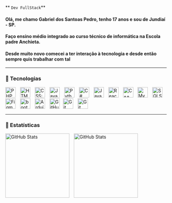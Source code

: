 ** `Dev FullStack`**

#### Olá, me chamo Gabriel dos Santoas Pedro, tenho 17 anos e sou de Jundiaí - SP.
#### Faço ensino médio integrado ao curso técnico de informática na Escola padre Anchieta.
#### Desde muito novo comecei a ter interação à tecnologia e desde então sempre quis trabalhar com tal 

---

### 🤖 Tecnologias

<img
    aling="left"
    alt="PHP"
    width="32px"
    style="padding-right: 10px;"
    src="https://cdn.jsdelivr.net/gh/devicons/devicon@latest/icons/php/php-original.svg"
/>
<img
    aling="left"
    alt="HTML:5"
    width="32px"
    style="padding-right: 10px;"
    src="https://cdn.jsdelivr.net/gh/devicons/devicon@latest/icons/html5/html5-original.svg"
/>
<img
    aling="left"
    alt="CSS:3"
    width="32px"
    style="padding-right: 10px;"
    src="https://cdn.jsdelivr.net/gh/devicons/devicon@latest/icons/css3/css3-original.svg"
/>
<img
    aling="left"
    alt="JavaScript"
    width="32px"
    style="padding-right: 10px;"
    src="https://cdn.jsdelivr.net/gh/devicons/devicon@latest/icons/javascript/javascript-original.svg"
/>
<img
    aling="left"
    alt="Python"
    width="32px"
    style="padding-right: 10px;"
    src="https://cdn.jsdelivr.net/gh/devicons/devicon@latest/icons/python/python-original.svg"
/>
<img
    aling="left"
    alt="C#"
    width="32px"
    style="padding-right: 10px;"
    src="https://cdn.jsdelivr.net/gh/devicons/devicon@latest/icons/csharp/csharp-original.svg"
/>
<img
    aling="left"
    alt="Java"
    width="32px"
    style="padding-right: 10px;"
    src="https://cdn.jsdelivr.net/gh/devicons/devicon@latest/icons/java/java-original.svg"
/>
<img
    aling="left"
    alt="React-Native"
    width="32px"
    style="padding-right: 10px;"
    src="https://cdn.jsdelivr.net/gh/devicons/devicon@latest/icons/react/react-original.svg"
/>
<img
    aling="left"
    alt="C++"
    width="32px"
    style="padding-right: 10px;"
    src="https://cdn.jsdelivr.net/gh/devicons/devicon@latest/icons/cplusplus/cplusplus-original.svg"
/>
<img
    aling="left"
    alt="MySQL"
    width="32px"
    style="padding-right: 10px;"
    src="https://cdn.jsdelivr.net/gh/devicons/devicon@latest/icons/mysql/mysql-original.svg"
/>
<img
    aling="left"
    alt="SQLServer"
    width="32px"
    style="padding-right: 10px;"
    src="https://cdn.jsdelivr.net/gh/devicons/devicon@latest/icons/microsoftsqlserver/microsoftsqlserver-original.svg"
/>
<img
    aling="left"
    alt="Figma"
    width="32px"
    style="padding-right: 10px;"
    src="https://cdn.jsdelivr.net/gh/devicons/devicon@latest/icons/figma/figma-original.svg"
/>
<img
    aling="left"
    alt="bootstrap"
    width="32px"
    style="padding-right: 10px;"
    src="https://cdn.jsdelivr.net/gh/devicons/devicon@latest/icons/bootstrap/bootstrap-original.svg"
/>
<img
    aling="left"
    alt="Arduíno"
    width="32px"
    style="padding-right: 10px;"
    src="https://cdn.jsdelivr.net/gh/devicons/devicon@latest/icons/arduino/arduino-original.svg"
/>
<img
    aling="left"
    alt="GitHub"
    width="32px"
    style="padding-right: 10px;"
    src="https://cdn.jsdelivr.net/gh/devicons/devicon@latest/icons/github/github-original.svg"
/><img
    aling="left"
    alt="Git"
    width="32px"
    style="padding-right: 10px;"
    src="https://cdn.jsdelivr.net/gh/devicons/devicon@latest/icons/git/git-original.svg"
/>
<img
    aling="left"
    alt="Git"
    width="32px"
    style="padding-right: 10px;"
    src="https://cdn.jsdelivr.net/gh/devicons/devicon@latest/icons/nodejs/nodejs-original-wordmark.svg"
/>

---

### 🧾 Estatísticas

<img
aling="left"
alt="GitHub Stats"
height="200px"
style="padding-right: 10px;"
src="https://github-readme-stats.vercel.app/api?username=GabrielPedro1408&show_icons=true&theme=tokyonight&include_all_commits=true&locale=pt-br"
/>
<img
aling="left"
alt="GitHub Stats"
height="200px"
src="https://github-readme-stats.vercel.app/api/top-langs/?username=GabrielPedro1408&show_icons=true&theme=tokyonight&layout=compact&custom_title=Tecnologias&langs_count=9"
/>

